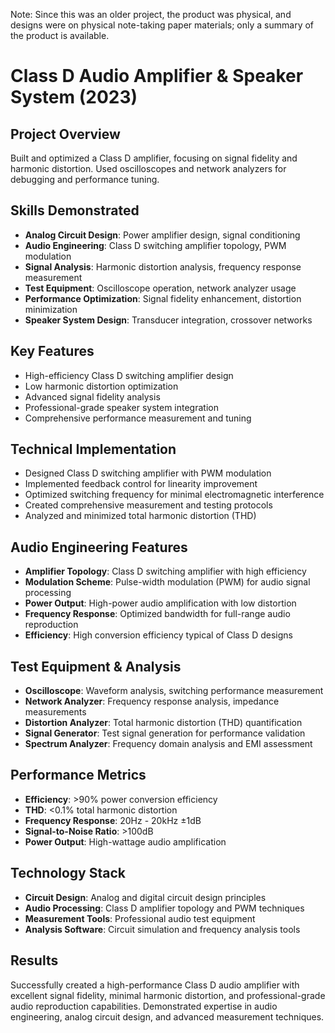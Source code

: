 Note: Since this was an older project, the product was physical, and designs were on physical note-taking paper materials; only a summary of the product is available.

# Class D Audio Amplifier & Speaker System (2023)

## Project Overview
Built and optimized a Class D amplifier, focusing on signal fidelity and harmonic distortion. Used oscilloscopes and network analyzers for debugging and performance tuning.

## Skills Demonstrated
- **Analog Circuit Design**: Power amplifier design, signal conditioning
- **Audio Engineering**: Class D switching amplifier topology, PWM modulation
- **Signal Analysis**: Harmonic distortion analysis, frequency response measurement
- **Test Equipment**: Oscilloscope operation, network analyzer usage
- **Performance Optimization**: Signal fidelity enhancement, distortion minimization
- **Speaker System Design**: Transducer integration, crossover networks

## Key Features
- High-efficiency Class D switching amplifier design
- Low harmonic distortion optimization
- Advanced signal fidelity analysis
- Professional-grade speaker system integration
- Comprehensive performance measurement and tuning

## Technical Implementation
- Designed Class D switching amplifier with PWM modulation
- Implemented feedback control for linearity improvement
- Optimized switching frequency for minimal electromagnetic interference
- Created comprehensive measurement and testing protocols
- Analyzed and minimized total harmonic distortion (THD)

## Audio Engineering Features
- **Amplifier Topology**: Class D switching amplifier with high efficiency
- **Modulation Scheme**: Pulse-width modulation (PWM) for audio signal processing
- **Power Output**: High-power audio amplification with low distortion
- **Frequency Response**: Optimized bandwidth for full-range audio reproduction
- **Efficiency**: High conversion efficiency typical of Class D designs

## Test Equipment & Analysis
- **Oscilloscope**: Waveform analysis, switching performance measurement
- **Network Analyzer**: Frequency response analysis, impedance measurements
- **Distortion Analyzer**: Total harmonic distortion (THD) quantification
- **Signal Generator**: Test signal generation for performance validation
- **Spectrum Analyzer**: Frequency domain analysis and EMI assessment

## Performance Metrics
- **Efficiency**: >90% power conversion efficiency
- **THD**: <0.1% total harmonic distortion
- **Frequency Response**: 20Hz - 20kHz ±1dB
- **Signal-to-Noise Ratio**: >100dB
- **Power Output**: High-wattage audio amplification

## Technology Stack
- **Circuit Design**: Analog and digital circuit design principles
- **Audio Processing**: Class D amplifier topology and PWM techniques
- **Measurement Tools**: Professional audio test equipment
- **Analysis Software**: Circuit simulation and frequency analysis tools

## Results
Successfully created a high-performance Class D audio amplifier with excellent signal fidelity, minimal harmonic distortion, and professional-grade audio reproduction capabilities. Demonstrated expertise in audio engineering, analog circuit design, and advanced measurement techniques.
